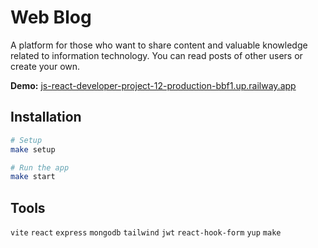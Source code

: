 # Web Blog 

A platform for those who want to share content and valuable knowledge related to information technology. You can read posts of other users or create your own.

**Demo:** [js-react-developer-project-12-production-bbf1.up.railway.app](https://js-react-developer-project-12-production-bbf1.up.railway.app)

## Installation

```bash
# Setup
make setup

# Run the app
make start
```

## Tools

`vite` `react` `express` `mongodb` `tailwind` `jwt` `react-hook-form` `yup` `make`
